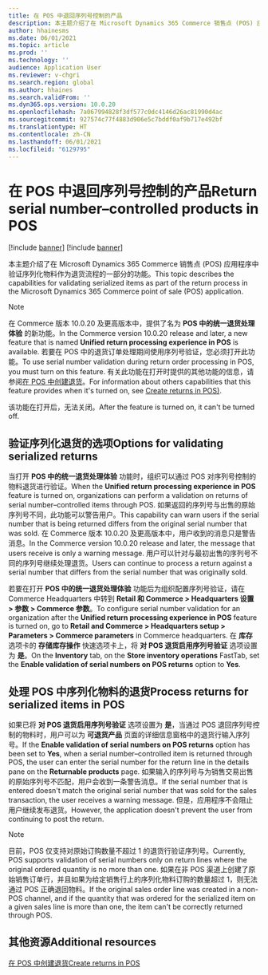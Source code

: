 ```yaml
---
title: 在 POS 中退回序列号控制的产品
description: 本主题介绍了在 Microsoft Dynamics 365 Commerce 销售点 (POS) 应用程序中验证序列化物料作为退货流程的一部分的功能。
author: hhainesms
ms.date: 06/01/2021
ms.topic: article
ms.prod: ''
ms.technology: ''
audience: Application User
ms.reviewer: v-chgri
ms.search.region: global
ms.author: hhaines
ms.search.validFrom: ''
ms.dyn365.ops.version: 10.0.20
ms.openlocfilehash: 7a067994828f3df577c0dc4146d26ac81990d4ac
ms.sourcegitcommit: 927574c77f4883d906e5c7bddf0af9b717e492bf
ms.translationtype: HT
ms.contentlocale: zh-CN
ms.lasthandoff: 06/01/2021
ms.locfileid: "6129795"
---
```

# <a name="return-serial-numbercontrolled-products-in-pos"></a><span data-ttu-id="df464-103">在 POS 中退回序列号控制的产品</span><span class="sxs-lookup"><span data-stu-id="df464-103">Return serial number–controlled products in POS</span></span>

[!include [banner](includes/banner.md)]
[!include [banner](includes/preview-banner.md)]

<span data-ttu-id="df464-104">本主题介绍了在 Microsoft Dynamics 365 Commerce 销售点 (POS) 应用程序中验证序列化物料作为退货流程的一部分的功能。</span><span class="sxs-lookup"><span data-stu-id="df464-104">This topic describes the capabilities for validating serialized items as part of the return process in the Microsoft Dynamics 365 Commerce point of sale (POS) application.</span></span>

> [!NOTE]
> <span data-ttu-id="df464-105">在 Commerce 版本 10.0.20 及更高版本中，提供了名为 **POS 中的统一退货处理体验** 的新功能。</span><span class="sxs-lookup"><span data-stu-id="df464-105">In the Commerce version 10.0.20 release and later, a new feature that is named **Unified return processing experience in POS** is available.</span></span> <span data-ttu-id="df464-106">若要在 POS 中的退货订单处理期间使用序列号验证，您必须打开此功能。</span><span class="sxs-lookup"><span data-stu-id="df464-106">To use serial number validation during return order processing in POS, you must turn on this feature.</span></span> <span data-ttu-id="df464-107">有关此功能在打开时提供的其他功能的信息，请参阅[在 POS 中创建退货](POS-returns.md)。</span><span class="sxs-lookup"><span data-stu-id="df464-107">For information about others capabilities that this feature provides when it's turned on, see [Create returns in POS)](POS-returns.md).</span></span>
>
> <span data-ttu-id="df464-108">该功能在打开后，无法关闭。</span><span class="sxs-lookup"><span data-stu-id="df464-108">After the feature is turned on, it can't be turned off.</span></span>

## <a name="options-for-validating-serialized-returns"></a><span data-ttu-id="df464-109">验证序列化退货的选项</span><span class="sxs-lookup"><span data-stu-id="df464-109">Options for validating serialized returns</span></span>

<span data-ttu-id="df464-110">当打开 **POS 中的统一退货处理体验** 功能时，组织可以通过 POS 对序列号控制的物料退货进行验证。</span><span class="sxs-lookup"><span data-stu-id="df464-110">When the **Unified return processing experience in POS** feature is turned on, organizations can perform a validation on returns of serial number–controlled items through POS.</span></span> <span data-ttu-id="df464-111">如果返回的序列号与出售的原始序列号不同，此功能可以警告用户。</span><span class="sxs-lookup"><span data-stu-id="df464-111">This capability can warn users if the serial number that is being returned differs from the original serial number that was sold.</span></span> <span data-ttu-id="df464-112">在 Commerce 版本 10.0.20 及更高版本中，用户收到的消息只是警告消息。</span><span class="sxs-lookup"><span data-stu-id="df464-112">In the Commerce version 10.0.20 release and later, the message that users receive is only a warning message.</span></span> <span data-ttu-id="df464-113">用户可以针对与最初出售的序列号不同的序列号继续处理退货。</span><span class="sxs-lookup"><span data-stu-id="df464-113">Users can continue to process a return against a serial number that differs from the serial number that was originally sold.</span></span>

<span data-ttu-id="df464-114">若要在打开 **POS 中的统一退货处理体验** 功能后为组织配置序列号验证，请在 Commerce Headquarters 中转到 **Retail 和 Commerce \> Headquarters 设置 \> 参数 \> Commerce 参数**。</span><span class="sxs-lookup"><span data-stu-id="df464-114">To configure serial number validation for an organization after the **Unified return processing experience in POS** feature is turned on, go to **Retail and Commerce \> Headquarters setup \> Parameters \> Commerce parameters** in Commerce headquarters.</span></span> <span data-ttu-id="df464-115">在 **库存** 选项卡的 **存储库存操作** 快速选项卡上，将 **对 POS 退货启用序列号验证** 选项设置为 **是**。</span><span class="sxs-lookup"><span data-stu-id="df464-115">On the **Inventory** tab, on the **Store inventory operations** FastTab, set the **Enable validation of serial numbers on POS returns** option to **Yes**.</span></span>

## <a name="process-returns-for-serialized-items-in-pos"></a><span data-ttu-id="df464-116">处理 POS 中序列化物料的退货</span><span class="sxs-lookup"><span data-stu-id="df464-116">Process returns for serialized items in POS</span></span>

<span data-ttu-id="df464-117">如果已将 **对 POS 退货启用序列号验证** 选项设置为 **是**，当通过 POS 退回序列号控制的物料时，用户可以为 **可退货产品** 页面的详细信息窗格中的退货行输入序列号。</span><span class="sxs-lookup"><span data-stu-id="df464-117">If the **Enable validation of serial numbers on POS returns** option has been set to **Yes**, when a serial number–controlled item is returned through POS, the user can enter the serial number for the return line in the details pane on the **Returnable products** page.</span></span> <span data-ttu-id="df464-118">如果输入的序列号与为销售交易出售的原始序列号不匹配，用户会收到一条警告消息。</span><span class="sxs-lookup"><span data-stu-id="df464-118">If the serial number that is entered doesn't match the original serial number that was sold for the sales transaction, the user receives a warning message.</span></span> <span data-ttu-id="df464-119">但是，应用程序不会阻止用户继续发布退货。</span><span class="sxs-lookup"><span data-stu-id="df464-119">However, the application doesn't prevent the user from continuing to post the return.</span></span>

> [!NOTE]
> <span data-ttu-id="df464-120">目前，POS 仅支持对原始订购数量不超过 1 的退货行验证序列号。</span><span class="sxs-lookup"><span data-stu-id="df464-120">Currently, POS supports validation of serial numbers only on return lines where the original ordered quantity is no more than one.</span></span> <span data-ttu-id="df464-121">如果在非 POS 渠道上创建了原始销售订单行，并且如果为给定销售行上的序列化物料订购的数量超过 1，则无法通过 POS 正确退回物料。</span><span class="sxs-lookup"><span data-stu-id="df464-121">If the original sales order line was created in a non-POS channel, and if the quantity that was ordered for the serialized item on a given sales line is more than one, the item can't be correctly returned through POS.</span></span>

## <a name="additional-resources"></a><span data-ttu-id="df464-122">其他资源</span><span class="sxs-lookup"><span data-stu-id="df464-122">Additional resources</span></span>

[<span data-ttu-id="df464-123">在 POS 中创建退货</span><span class="sxs-lookup"><span data-stu-id="df464-123">Create returns in POS</span></span>](POS-returns.md)
